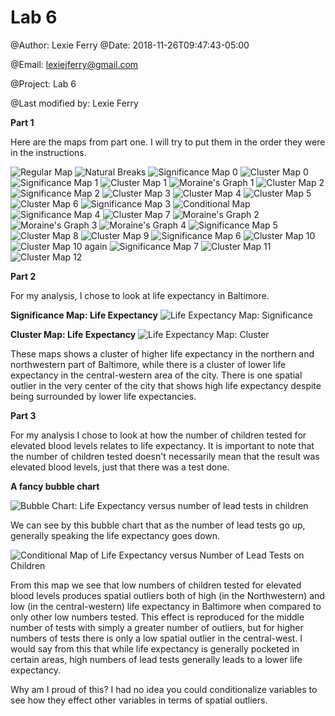 # Lab 6
<p>@Author: Lexie Ferry
@Date:   2018-11-26T09:47:43-05:00
  
@Email:  <a href="mailto:lexiejferry@gmail.com">lexiejferry@gmail.com</a>

@Project: Lab 6

@Last modified by:   Lexie Ferry

<p><strong>Part 1</strong></p>
<p>Here are the maps from part one. I will try to put them in the order they were in the instructions.</p>
<p><img title="First Map" alt="Regular Map" src="https://raw.githubusercontent.com/lexiejferry/Lab_6/master/reg_map.PNG">
<img title="Natural Breaks" alt="Natural Breaks" src="https://raw.githubusercontent.com/lexiejferry/Lab_6/master/nat_breaks.PNG">
<img title="Significance Map 0" alt="Significance Map 0" src="https://raw.githubusercontent.com/lexiejferry/Lab_6/master/significancemap00.PNG">
<img title="Cluster Map 0" alt="Cluster Map 0" src="https://raw.githubusercontent.com/lexiejferry/Lab_6/master/clustermap00.PNG">
<img title="Significance Map 1" alt="Significance Map 1" src="https://raw.githubusercontent.com/lexiejferry/Lab_6/master/significancemap.PNG">
<img title="Cluster Map 1" alt="Cluster Map 1" src="https://raw.githubusercontent.com/lexiejferry/Lab_6/master/clustermap.PNG">
<img title="Moraine's Graph" alt="Moraine's Graph 1" src="https://raw.githubusercontent.com/lexiejferry/Lab_6/master/morainesgraph.PNG">
<img title="Cluster Map 2" alt="Cluster Map 2" src="https://raw.githubusercontent.com/lexiejferry/Lab_6/master/clustermap2.PNG">
<img title="Significance Map 2" alt="Significance Map 2" src="https://raw.githubusercontent.com/lexiejferry/Lab_6/master/significancemap2.PNG">
<img title="Cluster Map 3" alt="Cluster Map 3" src="https://raw.githubusercontent.com/lexiejferry/Lab_6/master/clustermap3.PNG">
<img title="Cluster Map 4" alt="Cluster Map 4" src="https://raw.githubusercontent.com/lexiejferry/Lab_6/master/clustermap4.PNG">
<img title="Cluster Map 5" alt="Cluster Map 5" src="https://raw.githubusercontent.com/lexiejferry/Lab_6/master/clustermap5.PNG">
<img title="Cluster Map 6" alt="Cluster Map 6" src="https://raw.githubusercontent.com/lexiejferry/Lab_6/master/clustermap6.PNG">
<img title="Significance Map 3" alt="Significance Map 3" src="https://raw.githubusercontent.com/lexiejferry/Lab_6/master/significancemap3.PNG">
<img title="Conditional Map" alt="Conditional Map" src="https://raw.githubusercontent.com/lexiejferry/Lab_6/master/conditionalmap.PNG">
<img title="Significance Map 4" alt="Significance Map 4" src="https://raw.githubusercontent.com/lexiejferry/Lab_6/master/significancemap4.PNG">
<img title="Cluster Map 7" alt="Cluster Map 7" src="https://raw.githubusercontent.com/lexiejferry/Lab_6/master/clustermap7.PNG">
<img title="Moraine's Graph 2" alt="Moraine's Graph 2" src="https://raw.githubusercontent.com/lexiejferry/Lab_6/master/morainesgraph2.PNG">
<img title="Moraine's Graph 3" alt="Moraine's Graph 3" src="https://raw.githubusercontent.com/lexiejferry/Lab_6/master/morainesgraph3.PNG">
<img title="Moraine's Graph 4" alt="Moraine's Graph 4" src="https://raw.githubusercontent.com/lexiejferry/Lab_6/master/morainesgraph4.PNG">
<img title="Significance Map 5" alt="Significance Map 5" src="https://raw.githubusercontent.com/lexiejferry/Lab_6/master/significancemap5.PNG">
<img title="Cluster Map 8" alt="Cluster Map 8" src="https://raw.githubusercontent.com/lexiejferry/Lab_6/master/clustermap8.PNG">
<img title="Cluster Map 9" alt="Cluster Map 9" src="https://raw.githubusercontent.com/lexiejferry/Lab_6/master/clustermap9.PNG">
<img title="Significance Map 6" alt="Significance Map 6" src="https://raw.githubusercontent.com/lexiejferry/Lab_6/master/significancemap6.PNG">
<img title="Cluster Map 10" alt="Cluster Map 10" src="https://raw.githubusercontent.com/lexiejferry/Lab_6/master/clustermap10.PNG">
<img title="Cluster Map 10" alt="Cluster Map 10 again" src="https://raw.githubusercontent.com/lexiejferry/Lab_6/master/clustermap10.PNG">
<img title="Significance Map 7" alt="Significance Map 7" src="https://raw.githubusercontent.com/lexiejferry/Lab_6/master/significancemap7.PNG">
<img title="Cluster Map 11" alt="Cluster Map 11" src="https://raw.githubusercontent.com/lexiejferry/Lab_6/master/clustermap11.PNG">
<img title="Cluster Map 12" alt="Cluster Map 12" src="https://raw.githubusercontent.com/lexiejferry/Lab_6/master/clustermap12.PNG"></p>
<p><strong>Part 2</strong></p>
<p>For my analysis, I chose to look at life expectancy in Baltimore.</p>
<p><strong>Significance Map: Life Expectancy</strong>
<img title="Life Expectancy Map: Significance" alt="Life Expectancy Map: Significance" src="https://raw.githubusercontent.com/lexiejferry/Lab_6/master/Significance_lifeEx.PNG"></p>
<p><strong>Cluster Map: Life Expectancy</strong>
<img title="Life Expectancy Map: Cluster" alt="Life Expectancy Map: Cluster" src="https://raw.githubusercontent.com/lexiejferry/Lab_6/master/Cluster_lifeEx.PNG"></p>
<p>These maps shows a cluster of higher life expectancy in the northern and northwestern part of Baltimore, while there is a cluster of lower life expectancy in the central-western area of the city. There is one spatial outlier in the very center of the city that shows high life expectancy despite being surrounded by lower life expectancies.</p>
<p><strong>Part 3</strong></p>
<p>For my analysis I chose to look at how the number of children tested for elevated blood levels relates to life expectancy. It is important to note that the number of children tested doesn't necessarily mean that the result was elevated blood levels, just that there was a test done.</p>
<p><strong>A fancy bubble chart</strong></p>
<p><img title="Bubble Chart: Life Expectancy versus number of lead tests in children" alt="Bubble Chart: Life Expectancy versus number of lead tests in children" src="https://raw.githubusercontent.com/lexiejferry/Lab_6/master/bubble_map.PNG"></p>
<p>We can see by this bubble chart that as the number of lead tests go up, generally speaking the life expectancy goes down.</p>
<p><img title="Conditional Map of Life Expectancy versus Number of Lead Tests on Children" alt="Conditional Map of Life Expectancy versus Number of Lead Tests on Children" src="https://raw.githubusercontent.com/lexiejferry/Lab_6/master/conditional.PNG"></p>
<p>From this map we see that low numbers of children tested for elevated blood levels produces spatial outliers both of high (in the Northwestern) and low (in the central-western) life expectancy in Baltimore when compared to only other low numbers tested. This effect is reproduced for the middle number of tests with simply a greater number of outliers, but for higher numbers of tests there is only a low spatial outlier in the central-west. I would say from this that while life expectancy is generally pocketed in certain areas, high numbers of lead tests generally leads to a lower life expectancy.</p>
<p>Why am I proud of this? I had no idea you could conditionalize variables to see how they effect other variables in terms of spatial outliers.</p>
